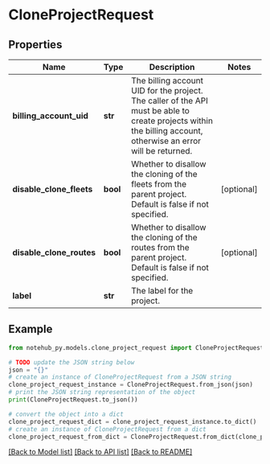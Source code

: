 # CloneProjectRequest

## Properties

| Name                     | Type     | Description                                                                                                                                                     | Notes      |
| ------------------------ | -------- | --------------------------------------------------------------------------------------------------------------------------------------------------------------- | ---------- |
| **billing_account_uid**  | **str**  | The billing account UID for the project. The caller of the API must be able to create projects within the billing account, otherwise an error will be returned. |
| **disable_clone_fleets** | **bool** | Whether to disallow the cloning of the fleets from the parent project. Default is false if not specified.                                                       | [optional] |
| **disable_clone_routes** | **bool** | Whether to disallow the cloning of the routes from the parent project. Default is false if not specified.                                                       | [optional] |
| **label**                | **str**  | The label for the project.                                                                                                                                      |

## Example

```python
from notehub_py.models.clone_project_request import CloneProjectRequest

# TODO update the JSON string below
json = "{}"
# create an instance of CloneProjectRequest from a JSON string
clone_project_request_instance = CloneProjectRequest.from_json(json)
# print the JSON string representation of the object
print(CloneProjectRequest.to_json())

# convert the object into a dict
clone_project_request_dict = clone_project_request_instance.to_dict()
# create an instance of CloneProjectRequest from a dict
clone_project_request_from_dict = CloneProjectRequest.from_dict(clone_project_request_dict)
```

[[Back to Model list]](../README.md#documentation-for-models) [[Back to API list]](../README.md#documentation-for-api-endpoints) [[Back to README]](../README.md)
